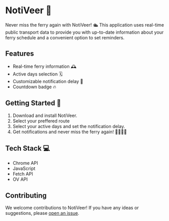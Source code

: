﻿# NotiVeer 🚢

Never miss the ferry again with NotiVeer! 🛳️ This application uses real-time public transport data to provide you with up-to-date information about your ferry schedule and a convenient option to set reminders.

## Features

- Real-time ferry information 🕰️
- Active days selection 🗓️
- Customizable notification delay 🔔
- Countdown badge 🔥

## Getting Started 🚀
1. Download and install NotiVeer.
2. Select your preffered route
3. Select your active days and set the notification delay.
4. Get notifications and never miss the ferry again! 🚶‍♀️🚶‍♂️

## Tech Stack 💻
- Chrome API
- JavaScript
- Fetch API
- OV API

## Contributing

We welcome contributions to NotiVeer! If you have any ideas or suggestions, please [open an issue](https://github.com/notiveer/issues).
